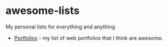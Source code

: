 # awesome-lists
My personal lists for everything and anything

* [Portfolios](portfolios/README.md) - my list of web portfolios that I think are awesome.
